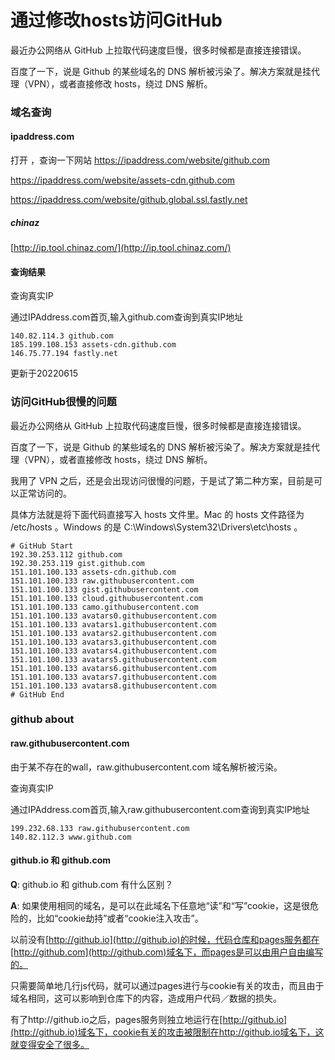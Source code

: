 # 通过修改hosts访问GitHub


最近办公网络从 GitHub 上拉取代码速度巨慢，很多时候都是直接连接错误。

百度了一下，说是 Github 的某些域名的 DNS 解析被污染了。解决方案就是挂代理（VPN），或者直接修改 hosts，绕过 DNS 解析。

### 域名查询


#### ipaddress.com
打开 ，查询一下网站
https://ipaddress.com/website/github.com

https://ipaddress.com/website/assets-cdn.github.com

https://ipaddress.com/website/github.global.ssl.fastly.net


##### chinaz
[http://ip.tool.chinaz.com/](http://ip.tool.chinaz.com/)

#### 查询结果
查询真实IP

通过IPAddress.com首页,输入github.com查询到真实IP地址
```
140.82.114.3 github.com
185.199.108.153 assets-cdn.github.com
146.75.77.194 fastly.net
```

更新于20220615

###  访问GitHub很慢的问题


最近办公网络从 GitHub 上拉取代码速度巨慢，很多时候都是直接连接错误。

百度了一下，说是 Github 的某些域名的 DNS 解析被污染了。解决方案就是挂代理（VPN），或者直接修改 hosts，绕过 DNS 解析。

我用了 VPN 之后，还是会出现访问很慢的问题，于是试了第二种方案，目前是可以正常访问的。

具体方法就是将下面代码直接写入 hosts 文件里。Mac 的 hosts 文件路径为 /etc/hosts 。Windows 的是 C:\Windows\System32\Drivers\etc\hosts 。

```
# GitHub Start
192.30.253.112 github.com
192.30.253.119 gist.github.com
151.101.100.133 assets-cdn.github.com
151.101.100.133 raw.githubusercontent.com
151.101.100.133 gist.githubusercontent.com
151.101.100.133 cloud.githubusercontent.com
151.101.100.133 camo.githubusercontent.com
151.101.100.133 avatars0.githubusercontent.com
151.101.100.133 avatars1.githubusercontent.com
151.101.100.133 avatars2.githubusercontent.com
151.101.100.133 avatars3.githubusercontent.com
151.101.100.133 avatars4.githubusercontent.com
151.101.100.133 avatars5.githubusercontent.com
151.101.100.133 avatars6.githubusercontent.com
151.101.100.133 avatars7.githubusercontent.com
151.101.100.133 avatars8.githubusercontent.com
# GitHub End
```

### github about

#### raw.githubusercontent.com

由于某不存在的wall，raw.githubusercontent.com 域名解析被污染。

查询真实IP

通过IPAddress.com首页,输入raw.githubusercontent.com查询到真实IP地址

```
199.232.68.133 raw.githubusercontent.com
140.82.112.3 www.github.com
```

#### github.io 和 github.com 
**Q**: github.io 和 github.com 有什么区别？

**A**: 
如果使用相同的域名，是可以在此域名下任意地“读”和“写”cookie，这是很危险的，比如“cookie劫持”或者“cookie注入攻击”。

以前没有[http://github.io](http://github.io)的时候，代码仓库和pages服务都在[http://github.com](http://github.com)域名下，而pages是可以由用户自由编写的。

只需要简单地几行js代码，就可以通过pages进行与cookie有关的攻击，而且由于域名相同，这可以影响到仓库下的内容，造成用户代码／数据的损失。

有了http://github.io之后，pages服务则独立地运行在[http://github.io](http://github.io)域名下，cookie有关的攻击被限制在http://github.io域名下，这就变得安全了很多。

